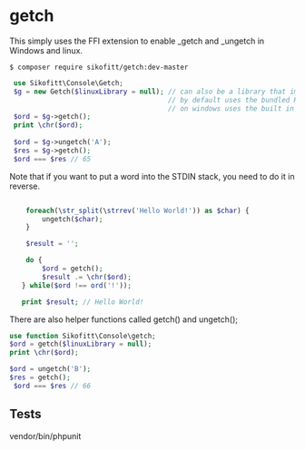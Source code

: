 # getch

This simply uses the FFI extension to enable _getch and _ungetch in Windows and linux.

```shell script
$ composer require sikofitt/getch:dev-master
```

```php
 use Sikofitt\Console\Getch;
 $g = new Getch($linuxLibrary = null); // can also be a library that implements a function called _getch;
                                       // by default uses the bundled Resources/libgetch.so
                                       // on windows uses the built in _getch function.
 $ord = $g->getch();
 print \chr($ord);
 
 $ord = $g->ungetch('A');
 $res = $g->getch();
 $ord === $res // 65

```

Note that if you want to put a word into the STDIN stack, you need to do it in reverse.

```php

    foreach(\str_split(\strrev('Hello World!')) as $char) {
        ungetch($char);
    }

    $result = '';

    do {
        $ord = getch();
        $result .= \chr($ord);
   } while($ord !== ord('!'));

   print $result; // Hello World!

```

There are also helper functions called getch() and ungetch();

```php
use function Sikofitt\Console\getch;
$ord = getch($linuxLibrary = null);
print \chr($ord);

$ord = ungetch('B');
$res = getch();
 $ord === $res // 66
```

## Tests

vendor/bin/phpunit